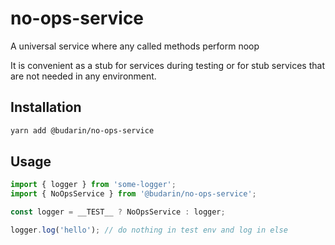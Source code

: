# no-ops-service

A universal service where any called methods perform noop

It is convenient as a stub for services during testing or for stub services that are not needed in any environment.

## Installation

```bash
yarn add @budarin/no-ops-service
```

## Usage

```ts
import { logger } from 'some-logger';
import { NoOpsService } from '@budarin/no-ops-service';

const logger = __TEST__ ? NoOpsService : logger;

logger.log('hello'); // do nothing in test env and log in else
```
